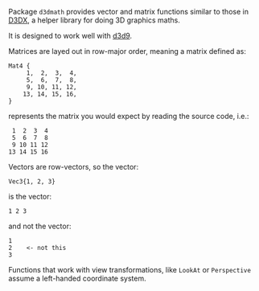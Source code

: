 Package `d3dmath` provides vector and matrix functions similar to those in [D3DX](https://learn.microsoft.com/en-us/windows/win32/direct3d9/d3dx), a helper library for doing 3D graphics maths.

It is designed to work well with [d3d9](https://github.com/gonutz/d3d9).

Matrices are layed out in row-major order, meaning a matrix defined as:

```
Mat4 {
	 1,  2,  3,  4,
	 5,  6,  7,  8,
	 9, 10, 11, 12,
	13, 14, 15, 16,
}
```

represents the matrix you would expect by reading the source code, i.e.:

```
 1  2  3  4
 5  6  7  8
 9 10 11 12
13 14 15 16
```

Vectors are row-vectors, so the vector:

```
Vec3{1, 2, 3}
```

is the vector:

```
1 2 3
```

and not the vector:

```
1
2    <- not this
3
```

Functions that work with view transformations, like `LookAt` or `Perspective` assume a left-handed coordinate system.
